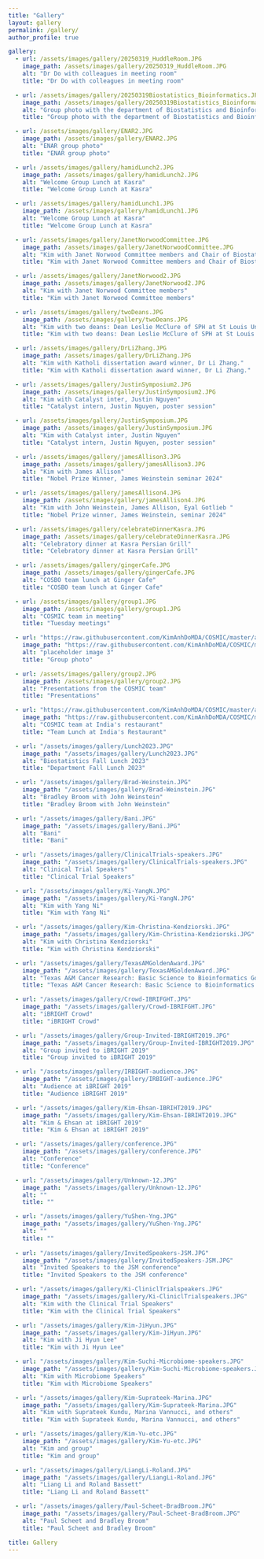 ```yaml
---
title: "Gallery"
layout: gallery
permalink: /gallery/
author_profile: true

gallery:
  - url: /assets/images/gallery/20250319_HuddleRoom.JPG
    image_path: /assets/images/gallery/20250319_HuddleRoom.JPG
    alt: "Dr Do with colleagues in meeting room"
    title: "Dr Do with colleagues in meeting room"

  - url: /assets/images/gallery/20250319Biostatistics_Bioinformatics.JPG
    image_path: /assets/images/gallery/20250319Biostatistics_Bioinformatics.JPG
    alt: "Group photo with the department of Biostatistics and Bioinformatics"
    title: "Group photo with the department of Biostatistics and Bioinformatics"

  - url: /assets/images/gallery/ENAR2.JPG
    image_path: /assets/images/gallery/ENAR2.JPG
    alt: "ENAR group photo"
    title: "ENAR group photo"

  - url: /assets/images/gallery/hamidLunch2.JPG
    image_path: /assets/images/gallery/hamidLunch2.JPG
    alt: "Welcome Group Lunch at Kasra"
    title: "Welcome Group Lunch at Kasra"

  - url: /assets/images/gallery/hamidLunch1.JPG
    image_path: /assets/images/gallery/hamidLunch1.JPG
    alt: "Welcome Group Lunch at Kasra"
    title: "Welcome Group Lunch at Kasra"

  - url: /assets/images/gallery/JanetNorwoodCommittee.JPG
    image_path: /assets/images/gallery/JanetNorwoodCommittee.JPG
    alt: "Kim with Janet Norwood Committee members and Chair of Biostats at UAB"
    title: "Kim with Janet Norwood Committee members and Chair of Biostats at UAB"

  - url: /assets/images/gallery/JanetNorwood2.JPG
    image_path: /assets/images/gallery/JanetNorwood2.JPG
    alt: "Kim with Janet Norwood Committee members"
    title: "Kim with Janet Norwood Committee members"

  - url: /assets/images/gallery/twoDeans.JPG
    image_path: /assets/images/gallery/twoDeans.JPG
    alt: "Kim with two deans: Dean Leslie McClure of SPH at St Louis University and Dean Paul Erwin of SPH at UAB"
    title: "Kim with two deans: Dean Leslie McClure of SPH at St Louis University and Dean Paul Erwin of SPH at UAB"

  - url: /assets/images/gallery/DrLiZhang.JPG
    image_path: /assets/images/gallery/DrLiZhang.JPG
    alt: "Kim with Katholi dissertation award winner, Dr Li Zhang."
    title: "Kim with Katholi dissertation award winner, Dr Li Zhang."

  - url: /assets/images/gallery/JustinSymposium2.JPG
    image_path: /assets/images/gallery/JustinSymposium2.JPG
    alt: "Kim with Catalyst inter, Justin Nguyen"
    title: "Catalyst intern, Justin Nguyen, poster session"

  - url: /assets/images/gallery/JustinSymposium.JPG
    image_path: /assets/images/gallery/JustinSymposium.JPG
    alt: "Kim with Catalyst inter, Justin Nguyen"
    title: "Catalyst intern, Justin Nguyen, poster session"

  - url: /assets/images/gallery/jamesAllison3.JPG
    image_path: /assets/images/gallery/jamesAllison3.JPG
    alt: "Kim with James Allison"
    title: "Nobel Prize Winner, James Weinstein seminar 2024"

  - url: /assets/images/gallery/jamesAllison4.JPG
    image_path: /assets/images/gallery/jamesAllison4.JPG
    alt: "Kim with John Weinstein, James Allison, Eyal Gotlieb "
    title: "Nobel Prize winner, James Weinstein, seminar 2024"

  - url: /assets/images/gallery/celebrateDinnerKasra.JPG
    image_path: /assets/images/gallery/celebrateDinnerKasra.JPG
    alt: "Celebratory dinner at Kasra Persian Grill"
    title: "Celebratory dinner at Kasra Persian Grill"

  - url: /assets/images/gallery/gingerCafe.JPG
    image_path: /assets/images/gallery/gingerCafe.JPG
    alt: "COSBO team lunch at Ginger Cafe"
    title: "COSBO team lunch at Ginger Cafe"

  - url: /assets/images/gallery/group1.JPG
    image_path: /assets/images/gallery/group1.JPG
    alt: "COSMIC team in meeting"
    title: "Tuesday meetings"

  - url: "https://raw.githubusercontent.com/KimAnhDoMDA/COSMIC/master/assets/images/people/group.JPG"
    image_path: "https://raw.githubusercontent.com/KimAnhDoMDA/COSMIC/master/assets/images/people/group.JPG"
    alt: "placeholder image 3"
    title: "Group photo"

  - url: /assets/images/gallery/group2.JPG
    image_path: /assets/images/gallery/group2.JPG
    alt: "Presentations from the COSMIC team"
    title: "Presentations"

  - url: "https://raw.githubusercontent.com/KimAnhDoMDA/COSMIC/master/assets/images/gallery/group3.JPG"
    image_path: "https://raw.githubusercontent.com/KimAnhDoMDA/COSMIC/master/assets/images/gallery/group3.JPG"
    alt: "COSMIC team at India's restaurant"
    title: "Team Lunch at India's Restaurant"

  - url: "/assets/images/gallery/Lunch2023.JPG"
    image_path: "/assets/images/gallery/Lunch2023.JPG"
    alt: "Biostatistics Fall Lunch 2023"
    title: "Department Fall Lunch 2023"

  - url: "/assets/images/gallery/Brad-Weinstein.JPG"
    image_path: "/assets/images/gallery/Brad-Weinstein.JPG"
    alt: "Bradley Broom with John Weinstein"
    title: "Bradley Broom with John Weinstein"

  - url: "/assets/images/gallery/Bani.JPG"
    image_path: "/assets/images/gallery/Bani.JPG"
    alt: "Bani"
    title: "Bani"

  - url: "/assets/images/gallery/ClinicalTrials-speakers.JPG"
    image_path: "/assets/images/gallery/ClinicalTrials-speakers.JPG"  
    alt: "Clinical Trial Speakers"
    title: "Clinical Trial Speakers"

  - url: "/assets/images/gallery/Ki-YangN.JPG"
    image_path: "/assets/images/gallery/Ki-YangN.JPG"  
    alt: "Kim with Yang Ni"
    title: "Kim with Yang Ni"

  - url: "/assets/images/gallery/Kim-Christina-Kendziorski.JPG"
    image_path: "/assets/images/gallery/Kim-Christina-Kendziorski.JPG"  
    alt: "Kim with Christina Kendziorski"
    title: "Kim with Christina Kendziorski"

  - url: "/assets/images/gallery/TexasAMGoldenAward.JPG"
    image_path: "/assets/images/gallery/TexasAMGoldenAward.JPG"  
    alt: "Texas A&M Cancer Research: Basic Science to Bioinformatics Golden Award"
    title: "Texas A&M Cancer Research: Basic Science to Bioinformatics Golden Award"

  - url: "/assets/images/gallery/Crowd-IBRIFGHT.JPG"
    image_path: "/assets/images/gallery/Crowd-IBRIFGHT.JPG"  
    alt: "iBRIGHT Crowd"
    title: "iBRIGHT Crowd"

  - url: "/assets/images/gallery/Group-Invited-IBRIGHT2019.JPG"
    image_path: "/assets/images/gallery/Group-Invited-IBRIGHT2019.JPG"  
    alt: "Group invited to iBRIGHT 2019"
    title: "Group invited to iBRIGHT 2019"

  - url: "/assets/images/gallery/IRBIGHT-audience.JPG"
    image_path: "/assets/images/gallery/IRBIGHT-audience.JPG"  
    alt: "Audience at iBRIGHT 2019"
    title: "Audience iBRIGHT 2019"

  - url: "/assets/images/gallery/Kim-Ehsan-IBRIHT2019.JPG"
    image_path: "/assets/images/gallery/Kim-Ehsan-IBRIHT2019.JPG"  
    alt: "Kim & Ehsan at iBRIGHT 2019"
    title: "Kim & Ehsan at iBRIGHT 2019"

  - url: "/assets/images/gallery/conference.JPG"
    image_path: "/assets/images/gallery/conference.JPG"  
    alt: "Conference"
    title: "Conference"

  - url: "/assets/images/gallery/Unknown-12.JPG"
    image_path: "/assets/images/gallery/Unknown-12.JPG"  
    alt: ""
    title: ""

  - url: "/assets/images/gallery/YuShen-Yng.JPG"
    image_path: "/assets/images/gallery/YuShen-Yng.JPG"  
    alt: ""
    title: ""
  
  - url: "/assets/images/gallery/InvitedSpeakers-JSM.JPG"
    image_path: "/assets/images/gallery/InvitedSpeakers-JSM.JPG"  
    alt: "Invited Speakers to the JSM conference"
    title: "Invited Speakers to the JSM conference"

  - url: "/assets/images/gallery/Ki-CliniclTrialspeakers.JPG"
    image_path: "/assets/images/gallery/Ki-CliniclTrialspeakers.JPG"  
    alt: "Kim with the Clinical Trial Speakers"
    title: "Kim with the Clinical Trial Speakers"

  - url: "/assets/images/gallery/Kim-JiHyun.JPG"
    image_path: "/assets/images/gallery/Kim-JiHyun.JPG"  
    alt: "Kim with Ji Hyun Lee"
    title: "Kim with Ji Hyun Lee"

  - url: "/assets/images/gallery/Kim-Suchi-Microbiome-speakers.JPG"
    image_path: "/assets/images/gallery/Kim-Suchi-Microbiome-speakers.JPG"  
    alt: "Kim with Microbiome Speakers"
    title: "Kim with Microbiome Speakers"

  - url: "/assets/images/gallery/Kim-Suprateek-Marina.JPG"
    image_path: "/assets/images/gallery/Kim-Suprateek-Marina.JPG"  
    alt: "Kim with Suprateek Kundu, Marina Vannucci, and others"
    title: "Kim with Suprateek Kundu, Marina Vannucci, and others"

  - url: "/assets/images/gallery/Kim-Yu-etc.JPG"
    image_path: "/assets/images/gallery/Kim-Yu-etc.JPG"  
    alt: "Kim and group"
    title: "Kim and group"

  - url: "/assets/images/gallery/LiangLi-Roland.JPG"
    image_path: "/assets/images/gallery/LiangLi-Roland.JPG"  
    alt: "Liang Li and Roland Bassett"
    title: "Liang Li and Roland Bassett"

  - url: "/assets/images/gallery/Paul-Scheet-BradBroom.JPG"
    image_path: "/assets/images/gallery/Paul-Scheet-BradBroom.JPG"  
    alt: "Paul Scheet and Bradley Broom"
    title: "Paul Scheet and Bradley Broom"

title: Gallery
---
```

